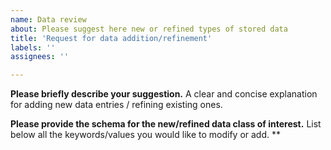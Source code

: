 ```yaml
---
name: Data review
about: Please suggest here new or refined types of stored data
title: 'Request for data addition/refinement'
labels: ''
assignees: ''

---
```


**Please briefly describe your suggestion.**
A clear and concise explanation for adding new data entries / refining existing ones.

**Please provide the schema for the new/refined data class of interest.** 
List below all the keywords/values you would like to modify or add. **

